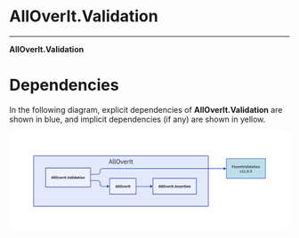 # AllOverIt.Validation
---
**AllOverIt.Validation**

# Dependencies
In the following diagram, explicit dependencies of **AllOverIt.Validation** are shown in blue, and implicit dependencies (if any) are shown in yellow.

<img src="../../images/dependencies/alloverit-validation.png" width="800"/>